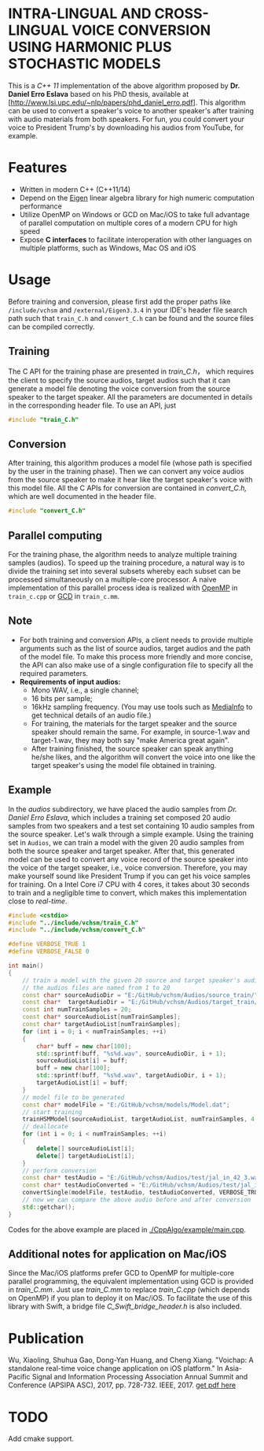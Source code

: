 # INTRA-LINGUAL AND CROSS-LINGUAL VOICE CONVERSION USING HARMONIC PLUS STOCHASTIC MODELS
This is a *C++ 11* implementation of the above algorithm proposed by **Dr. Daniel Erro Eslava** based on his PhD thesis, available at [http://www.lsi.upc.edu/~nlp/papers/phd_daniel_erro.pdf]. This algorithm can be used to convert a speaker's voice to another speaker's after training with audio materials from both speakers. For fun, you could convert your voice to President Trump's by downloading his audios from YouTube, for example.

# Features
+ Written in modern C++ (C++11/14)
+ Depend on the [Eigen](http://eigen.tuxfamily.org/index.php?title=Main_Page) linear algebra library for high numeric computation performance
+ Utilize OpenMP on Windows or GCD on Mac/iOS to take full advantage of parallel computation on multiple cores of a modern CPU for high speed
+ Expose **C interfaces** to facilitate interoperation with other languages on multiple platforms, such as Windows, Mac OS and iOS

# Usage
Before training and conversion, please first add the proper paths like `/include/vchsm` and `/external/Eigen3.3.4` in your IDE's header file search path such that `train_C.h` and `convert_C.h` can be found and the source files can be compiled correctly.
## Training
The C API for the training phase are presented in *train_C.h*， which requires the client to specify the source audios, target audios such that it can generate a model file denoting the voice conversion from the source speaker to the target speaker. All the parameters are documented in details in the corresponding header file.
To use an API, just 
```c++
#include "train_C.h"
```
## Conversion
After training, this algorithm produces a model file (whose path is specified by the user in the training phase). Then we can convert any voice audios from the source speaker to make it hear like the target speaker's voice with this model file. All the C APIs for conversion are contained in *convert_C.h,* which are well documented in the header file.
```c++
#include "convert_C.h"
```
## Parallel computing
For the training phase, the algorithm needs to analyze multiple training samples (audios). To speed up the training procedure, a natural way is to divide the training set into several subsets whereby each subset can be processed simultaneously on a multiple-core processor. A naive implementation of this parallel process idea is realized with [OpenMP](https://en.wikipedia.org/wiki/OpenMP) in `train_c.cpp` or [GCD](https://en.wikipedia.org/wiki/Grand_Central_Dispatch) in `train_c.mm`.

## Note
+ For both training and conversion APIs, a client needs to provide multiple arguments such as the list of source audios, target audios and the path of the model file. To make this process more friendly and more concise, the API can also make use of a single configuration file to specify all the required parameters. 
+ **Requirements of input audios:**
	- Mono WAV, i.e., a single channel;
	- 16 bits per sample;
	- 16kHz sampling frequency.
(You may use tools such as [MediaInfo](https://mediaarea.net/en/MediaInfo/Download) to get technical details of an audio file.)
	- For training, the materials for the target speaker and the source speaker should remain the same. For example, in source-1.wav and target-1.wav, they may both say "make America great again". 
	- After training finished, the source speaker can speak anything he/she likes, and the algorithm will convert the voice into one like the target speaker's using the model file obtained in training.

## Example
In the *audios* subdirectory, we have placed the audio samples from *Dr. Daniel Erro Eslava*, which includes a training set composed 20 audio samples from two speakers and a test set containing 10 audio samples from the source speaker.
Let's walk through a simple example. Using the training set in `Audios`, we can train a model with the given 20 audio samples from both the source speaker and target speaker. After that, this generated model can be used to convert any voice record of the source speaker into the voice of the target speaker, i.e., voice conversion.  Therefore, you may make yourself sound like President Trump if you can get his voice samples for training.
On a Intel Core i7 CPU with 4 cores, it takes about 30 seconds to train and a negligible time to convert, which makes this implementation close to *real-time*.

```c++
#include <cstdio>
#include "../include/vchsm/train_C.h"
#include "../include/vchsm/convert_C.h"

#define VERBOSE_TRUE 1
#define VERBOSE_FALSE 0

int main()
{
	// train a model with the given 20 source and target speaker's audios
	// the audios files are named from 1 to 20
	const char* sourceAudioDir = "E:/GitHub/vchsm/Audios/source_train/";
	const char*  targetAudioDir = "E:/GitHub/vchsm/Audios/target_train/";
	const int numTrainSamples = 20;
	const char* sourceAudioList[numTrainSamples];
	const char* targetAudioList[numTrainSamples];
	for (int i = 0; i < numTrainSamples; ++i)
	{
		char* buff = new char[100];
		std::sprintf(buff, "%s%d.wav", sourceAudioDir, i + 1);
		sourceAudioList[i] = buff;
		buff = new char[100];
		std::sprintf(buff, "%s%d.wav", targetAudioDir, i + 1);
		targetAudioList[i] = buff;
	}
	// model file to be generated
	const char* modelFile = "E:/GitHub/vchsm/models/Model.dat";
	// start training	
	trainHSMModel(sourceAudioList, targetAudioList, numTrainSamples, 4, modelFile, VERBOSE_TRUE);
	// deallocate
	for (int i = 0; i < numTrainSamples; ++i)
	{
		delete[] sourceAudioList[i];
		delete[] targetAudioList[i];
	}
	// perform conversion
	const char* testAudio = "E:/GitHub/vchsm/Audios/test/jal_in_42_3.wav";
	const char* testAudioConverted = "E:/GitHub/vchsm/Audios/test/jal_in_42_3_c.wav";
	convertSingle(modelFile, testAudio, testAudioConverted, VERBOSE_TRUE);
	// now we can compare the above audio before and after conversion
	std::getchar();
}
```
Codes for the above example are placed in [./CppAlgo/example/main.cpp](./CppAlgo/example/main.cpp).

## Additional notes for application on Mac/iOS
Since the Mac/iOS platforms prefer GCD to OpenMP for multiple-core parallel programming, the equivalent implementation using GCD is provided in *train_C.mm*.  Just use *train_C.mm*  to replace *train_C.cpp* (which depends on OpenMP) if you plan to deploy it on Mac/iOS. To facilitate the use of this library with Swift, a bridge file *C_Swift_bridge_header.h* is also included. 

# Publication
Wu, Xiaoling, Shuhua Gao, Dong-Yan Huang, and Cheng Xiang. "Voichap: A standalone real-time voice change application on iOS platform." In Asia-Pacific Signal and Information Processing Association Annual Summit and Conference (APSIPA ASC), 2017, pp. 728-732. IEEE, 2017. 
[get pdf here](http://www.apsipa.org/proceedings/2017/CONTENTS/papers2017/14DecThursday/TA-03/TA-03.5.pdf)
# TODO
Add cmake support.